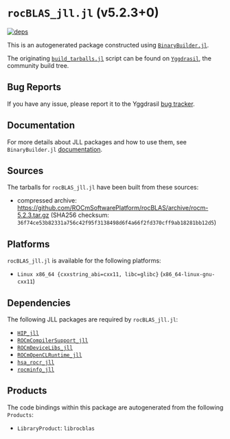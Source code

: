 # `rocBLAS_jll.jl` (v5.2.3+0)

[![deps](https://juliahub.com/docs/rocBLAS_jll/deps.svg)](https://juliahub.com/ui/Packages/rocBLAS_jll/E9Ngh?page=2)

This is an autogenerated package constructed using [`BinaryBuilder.jl`](https://github.com/JuliaPackaging/BinaryBuilder.jl).

The originating [`build_tarballs.jl`](https://github.com/JuliaPackaging/Yggdrasil/blob/3da3cc66bd8682b6030d32fe563d8690d3dc9253/R/rocBLAS/rocBLAS@5.2.3/build_tarballs.jl) script can be found on [`Yggdrasil`](https://github.com/JuliaPackaging/Yggdrasil/), the community build tree.

## Bug Reports

If you have any issue, please report it to the Yggdrasil [bug tracker](https://github.com/JuliaPackaging/Yggdrasil/issues).

## Documentation

For more details about JLL packages and how to use them, see `BinaryBuilder.jl` [documentation](https://docs.binarybuilder.org/stable/jll/).

## Sources

The tarballs for `rocBLAS_jll.jl` have been built from these sources:

* compressed archive: https://github.com/ROCmSoftwarePlatform/rocBLAS/archive/rocm-5.2.3.tar.gz (SHA256 checksum: `36f74ce53b82331a756c42f95f3138498d6f4a66f2fd370cff9ab18281bb12d5`)

## Platforms

`rocBLAS_jll.jl` is available for the following platforms:

* `Linux x86_64 {cxxstring_abi=cxx11, libc=glibc}` (`x86_64-linux-gnu-cxx11`)

## Dependencies

The following JLL packages are required by `rocBLAS_jll.jl`:

* [`HIP_jll`](https://github.com/JuliaBinaryWrappers/HIP_jll.jl)
* [`ROCmCompilerSupport_jll`](https://github.com/JuliaBinaryWrappers/ROCmCompilerSupport_jll.jl)
* [`ROCmDeviceLibs_jll`](https://github.com/JuliaBinaryWrappers/ROCmDeviceLibs_jll.jl)
* [`ROCmOpenCLRuntime_jll`](https://github.com/JuliaBinaryWrappers/ROCmOpenCLRuntime_jll.jl)
* [`hsa_rocr_jll`](https://github.com/JuliaBinaryWrappers/hsa_rocr_jll.jl)
* [`rocminfo_jll`](https://github.com/JuliaBinaryWrappers/rocminfo_jll.jl)

## Products

The code bindings within this package are autogenerated from the following `Products`:

* `LibraryProduct`: `librocblas`
